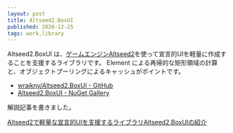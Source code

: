 ```yaml
---
layout: post
title: Altseed2.BoxUI
published: 2020-12-25
tags: work,library
---
```


Altseed2.BoxUI は、[ゲームエンジンAltseed2](https://altseed.github.io/)を使って宣言的UIを軽量に作成することを支援するライブラリです。
Element による再帰的な矩形領域の計算と、オブジェクトプーリングによるキャッシュがポイントです。

- [wraikny/Altseed2.BoxUI - GitHub](https://github.com/wraikny/Altseed2.BoxUI)
- [Altseed2.BoxUI - NuGet Gallery](https://www.nuget.org/packages/Altseed2.BoxUI/)


解説記事を書きました。

[Altseed2で軽量な宣言的UIを支援するライブラリAltseed2.BoxUIの紹介](https://www.amusement-creators.info/articles/advent_calendar/2020/25/)

